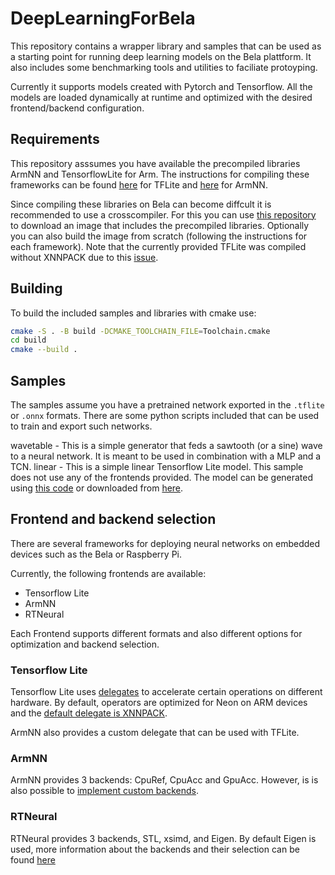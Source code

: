 # DeepLearningForBela

This repository contains a wrapper library and samples that can be used as a starting point for running deep learning models on the Bela plattform. It also includes some benchmarking tools and utilities to faciliate protoyping.

Currently it supports models created with Pytorch and Tensorflow. All the models are loaded dynamically at runtime and optimized with the desired frontend/backend configuration.

## Requirements

This repository asssumes you have available the precompiled libraries ArmNN and TensorflowLite for Arm. The instructions for compiling these frameworks can be found [here](https://www.tensorflow.org/lite/guide/build_arm) for TFLite and [here](https://developer.arm.com/documentation/102649/2202/Overview) for ArmNN.

Since compiling these libraries on Bela can become diffcult it is recommended to use a crosscompiler. For this you can use [this repository](https://github.com/rodrigodzf/xc-bela-container) to download an image that includes the precompiled libraries. Optionally you can also build the image from scratch (following the instructions for each framework). Note that the currently provided TFLite was compiled without XNNPACK due to this [issue](https://github.com/abhiTronix/raspberry-pi-cross-compilers/issues/90).

## Building

To build the included samples and libraries with cmake use:

```bash
cmake -S . -B build -DCMAKE_TOOLCHAIN_FILE=Toolchain.cmake
cd build
cmake --build .
```

## Samples

The samples assume you have a pretrained network exported in the `.tflite` or `.onnx` formats. There are some python scripts included that can be used to train and export such networks.

wavetable - This is a simple generator that feds a sawtooth (or a sine) wave to a neural network. It is meant to be used in combination with a MLP and a TCN.
linear - This is a simple linear Tensorflow Lite model. This sample does not use any of the frontends provided. The model can be generated using [this code](https://github.com/pelinski/bela-tflite-example/blob/main/python/model.ipynb) or downloaded from [here](https://github.com/pelinski/bela-tflite-example/blob/main/bela-tflite-linear/model.tflite).

<!-- threaded - A threaded sample that shows how to run inference neural network on a separate thread  -->

## Frontend and backend selection

There are several frameworks for deploying neural networks on embedded devices such as the Bela or Raspberry Pi.

Currently, the following frontends are available:

- Tensorflow Lite
- ArmNN
- RTNeural

Each Frontend supports different formats and also different options for optimization and backend selection.

### Tensorflow Lite

Tensorflow Lite uses [delegates](https://www.tensorflow.org/lite/performance/delegates) to accelerate certain operations on different hardware. By default, operators are optimized for Neon on ARM devices and the [default delegate is XNNPACK](https://blog.tensorflow.org/2020/07/accelerating-tensorflow-lite-xnnpack-integration.html).

ArmNN also provides a custom delegate that can be used with TFLite.

### ArmNN

ArmNN provides 3 backends: CpuRef, CpuAcc and GpuAcc. However, is is also possible to [implement custom backends](https://arm-software.github.io/armnn/20.02/backends.xhtml).

### RTNeural

RTNeural provides 3 backends, STL, xsimd, and Eigen. By default Eigen is used, more information about the backends and their selection can be found [here](https://github.com/jatinchowdhury18/RTNeural#choosing-a-backend)
